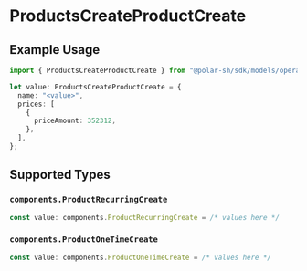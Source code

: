 # ProductsCreateProductCreate

## Example Usage

```typescript
import { ProductsCreateProductCreate } from "@polar-sh/sdk/models/operations";

let value: ProductsCreateProductCreate = {
  name: "<value>",
  prices: [
    {
      priceAmount: 352312,
    },
  ],
};
```

## Supported Types

### `components.ProductRecurringCreate`

```typescript
const value: components.ProductRecurringCreate = /* values here */
```

### `components.ProductOneTimeCreate`

```typescript
const value: components.ProductOneTimeCreate = /* values here */
```

